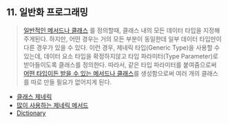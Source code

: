 ## 11. 일반화 프로그래밍
> [일반적인 메서드나 클래스](https://github.com/SeoDongWoo1216/StudyCSharp21/blob/main/chap11/chap11App/21_03_02_01_FirstGeneric/Program.cs) 를 정의할때, 클래스 내의 모든 데이터 타입을 지정해주게된다.
> 하지만, 어떤 경우는 거의 모든 부분이 동일한데 일부 데이터 타입만이 다른 경우가 있을 수 있다.
> 이런 경우, 제네릭 타입(Generic Type)을 사용할 수 있는데, 데이터 요소 타입을 확정하지않고 타입 파라미터(Type Parameter)로 받아들이도록 클래스를 정의한다.
> 따라서, <T>같은 타입 파라미터를 붙여줌으로써 [어떤 타입이든 받을 수 있는 메서드나 클래스](https://github.com/SeoDongWoo1216/StudyCSharp21/blob/main/chap11/chap11App/21_03_02_02_GenericCopyArrayApp/Program.cs)를 생성함으로써 여러 개의 클래스를 따로 만들 필요가 없어지게 된다.

- [클래스 제네릭](https://github.com/SeoDongWoo1216/StudyCSharp21/blob/main/chap11/chap11App/21_03_02_03_GenericClassApp/Program.cs)
- [많이 사용하는 제네릭 메서드](https://github.com/SeoDongWoo1216/StudyCSharp21/blob/main/chap11/chap11App/21_03_02_04_GenericListApp/Program.cs)
- [Dictionary](https://github.com/SeoDongWoo1216/StudyCSharp21/blob/main/chap11/chap11App/21_03_02_05_DictionaryApp/Program.cs)
